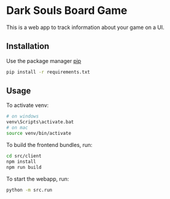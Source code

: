 # Dark Souls Board Game

This is a web app to track information about your game on a UI.
## Installation

Use the package manager [pip](https://pip.pypa.io/en/stable/)

```bash
pip install -r requirements.txt
```

## Usage
To activate venv:
```bash
# on windows
venv\Scripts\activate.bat
# on mac
source venv/bin/activate
```
To build the frontend bundles, run:
```bash
cd src/client
npm install
npm run build
```
To start the webapp, run:
```bash
python -m src.run
```
